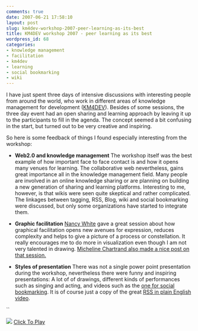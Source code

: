 ```yaml
---
comments: true
date: 2007-06-21 17:58:10
layout: post
slug: km4dev-workshop-2007-peer-learning-as-its-best
title: KM4DEV workshop 2007 - peer learning as its best
wordpress_id: 68
categories:
- knowledge management
- facilitation
- km4dev
- learning
- social bookmarking
- wiki
---
```


I have just spent three days of intensive discussions with interesting people from around the world, who work in different areas of knowledge management for development ([KM4DEV](http://www.km4dev.org/)). Besides of some sessions, the three day event had an open sharing and learning approach by leaving it up to the participants to fill in the agenda. The concept seemed a bit confusing in the start, but turned out to be very creative and inspiring.

So here is some feedback of things I found especially interesting from the workshop:



	
  * **Web2.0 and knowledge management**
The workshop itself was the best example of how important face to face contact is and how it opens many venues for learning. The collaborative web nevertheless, gains great importance all in the knowledge management field. Many people are involved in an online knowledge sharing  or are planning on building a new generation of sharing and learning platforms. Interesting to me, however, is that wikis were seen quite skeptical and rather complicated. The linkages between tagging, RSS, Blog, wiki and social bookmarking were discussed, but only some organizations have started to integrate them.

	
  * **Graphic facilitation**
[Nancy White](http://www.fullcirc.com/weblog/onfacblog.htm) gave a great session about how graphical facilitation opens new avenues for expression, reduces complexity and helps to give a picture of a process or constellation. It really encourages me to do more in visualization even though I am not very talented in drawing. [Micheline Chartrand also made a nice post on that session.](http://km4dev2007.wordpress.com/2007/06/20/a-step-towards-graphic-facilitation-micheline-chartrand/)

	
  * **Styles of presentation**
There was not a single power point presentation during the workshop, nevertheless there were funny and inspiring presentations: A lot of of drawings, different kinds of performances such as singing and acting, and videos such as the [one for social bookmarking](http://www.blip.tv/file/274198/). It is of course just a copy of the great [RSS in plain English video](http://www.commoncraft.com/rss_plain_english).


``





[![](http://blip.tv/file/get/Joitske-socialBookmarking920.flv.jpg)](http://blip.tv/file/get/Joitske-socialBookmarking920.flv)
[Click To Play](http://blip.tv/file/get/Joitske-socialBookmarking920.flv)


